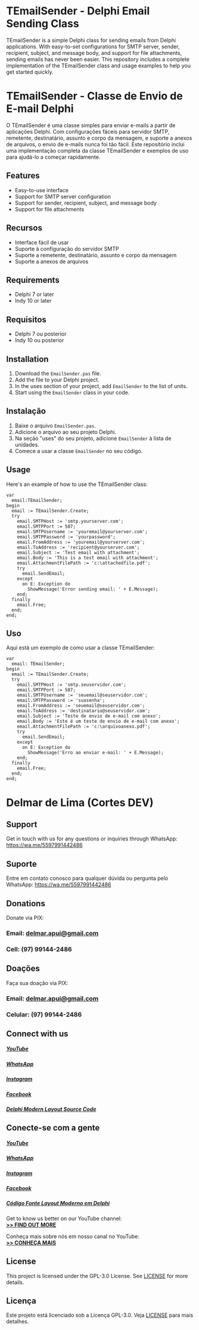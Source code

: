 # TEmailSender - Delphi Email Sending Class

TEmailSender is a simple Delphi class for sending emails from Delphi applications. With easy-to-set configurations for SMTP server, sender, recipient, subject, and message body, and support for file attachments, sending emails has never been easier. This repository includes a complete implementation of the TEmailSender class and usage examples to help you get started quickly.

# TEmailSender - Classe de Envio de E-mail Delphi

O TEmailSender é uma classe simples para enviar e-mails a partir de aplicações Delphi. Com configurações fáceis para servidor SMTP, remetente, destinatário, assunto e corpo da mensagem, e suporte a anexos de arquivos, o envio de e-mails nunca foi tão fácil. Este repositório inclui uma implementação completa da classe TEmailSender e exemplos de uso para ajudá-lo a começar rapidamente.

## Features
- Easy-to-use interface
- Support for SMTP server configuration
- Support for sender, recipient, subject, and message body
- Support for file attachments

## Recursos
- Interface fácil de usar
- Suporte à configuração do servidor SMTP
- Suporte a remetente, destinatário, assunto e corpo da mensagem
- Suporte a anexos de arquivos

## Requirements
- Delphi 7 or later
- Indy 10 or later

## Requisitos
- Delphi 7 ou posterior
- Indy 10 ou posterior

## Installation
1. Download the `EmailSender.pas` file.
2. Add the file to your Delphi project.
3. In the uses section of your project, add `EmailSender` to the list of units.
4. Start using the `EmailSender` class in your code.

## Instalação
1. Baixe o arquivo `EmailSender.pas`.
2. Adicione o arquivo ao seu projeto Delphi.
3. Na seção "uses" do seu projeto, adicione `EmailSender` à lista de unidades.
4. Comece a usar a classe `EmailSender` no seu código.

## Usage
Here's an example of how to use the TEmailSender class:
```Delphi
var
  email:TEmailSender;
begin
  email := TEmailSender.Create;
  try
    email.SMTPHost := 'smtp.yourserver.com';
    email.SMTPPort := 587;
    email.SMTPUsername := 'youremail@yourserver.com';
    email.SMTPPassword := 'yourpassword';
    email.FromAddress := 'youremail@yourserver.com';
    email.ToAddress := 'recipient@yourserver.com';
    email.Subject := 'Test email with attachment';
    email.Body := 'This is a test email with attachment';
    email.AttachmentFilePath := 'c:\attachedfile.pdf';
    try
      email.SendEmail;
    except
      on E: Exception do
        ShowMessage('Error sending email: ' + E.Message);
    end;
  finally
    email.Free;
  end;
end;
```

## Uso
Aqui está um exemplo de como usar a classe TEmailSender:
```Delphi
var
  email: TEmailSender;
begin
  email := TEmailSender.Create;
  try
    email.SMTPHost := 'smtp.seuservidor.com';
    email.SMTPPort := 587;
    email.SMTPUsername := 'seuemail@seuservidor.com';
    email.SMTPPassword := 'suasenha';
    email.FromAddress := 'seuemail@seuservidor.com';
    email.ToAddress := 'destinatario@seuservidor.com';
    email.Subject := 'Teste de envio de e-mail com anexo';
    email.Body := 'Este é um teste de envio de e-mail com anexo';
    email.AttachmentFilePath := 'c:\arquivoanexo.pdf';
    try
      email.SendEmail;
    except
      on E: Exception do
        ShowMessage('Erro ao enviar e-mail: ' + E.Message);
    end;
  finally
    email.Free;
  end;
end;
```
# Delmar de Lima (Cortes DEV)

## Support
Get in touch with us for any questions or inquiries through WhatsApp: https://wa.me/5597991442486

## Suporte
Entre em contato conosco para qualquer dúvida ou pergunta pelo WhatsApp: https://wa.me/5597991442486

## Donations 
Donate via PIX:
### Email: delmar.apui@gmail.com
### Cell: (97) 99144-2486

## Doações 
Faça sua doação via PIX:
### Email: delmar.apui@gmail.com
### Celular: (97) 99144-2486

## Connect with us
##### [YouTube][] 
##### [WhatsApp][]
##### [Instagram][]
##### [Facebook][] 
##### [Delphi Modern Layout Source Code][]

## Conecte-se com a gente
##### [YouTube][] 
##### [WhatsApp][]
##### [Instagram][]
##### [Facebook][] 
##### [Código Fonte Layout Moderno em Delphi][]

Get to know us better on our YouTube channel: <br/>
**[>> FIND OUT MORE](https://bit.ly/SeguirCortesDev)**

Conheça mais sobre nós em nosso canal no YouTube: <br/>
**[>> CONHEÇA MAIS](https://bit.ly/SeguirCortesDev)**

## License
This project is licensed under the GPL-3.0 License. See [LICENSE](LICENSE) for more details.

## Licença
Este projeto está licenciado sob a Licença GPL-3.0. Veja [LICENSE](LICENSE) para mais detalhes.

[YouTube]: https://bit.ly/SeguirCortesDev
[WhatsApp]: https://wa.me/5597991442486
[Instagram]: https://www.instagram.com/cortesdevoficial/
[Facebook]: https://www.fb.com/cortesdevoficial
[Delphi Modern Layout Source Code]: https://bit.ly/LayoutModerno
[Código Fonte Layout Moderno em Delphi]: https://bit.ly/LayoutModerno
